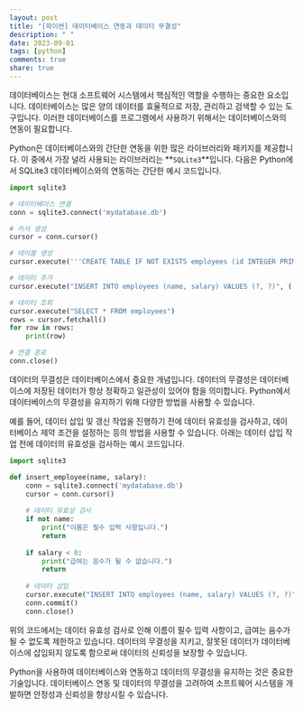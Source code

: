 ```yaml
---
layout: post
title: "[파이썬] 데이터베이스 연동과 데이터 무결성"
description: " "
date: 2023-09-01
tags: [python]
comments: true
share: true
---
```


데이터베이스는 현대 소프트웨어 시스템에서 핵심적인 역할을 수행하는 중요한 요소입니다. 데이터베이스는 많은 양의 데이터를 효율적으로 저장, 관리하고 검색할 수 있는 도구입니다. 이러한 데이터베이스를 프로그램에서 사용하기 위해서는 데이터베이스와의 연동이 필요합니다. 

Python은 데이터베이스와의 간단한 연동을 위한 많은 라이브러리와 패키지를 제공합니다. 이 중에서 가장 널리 사용되는 라이브러리는 **`SQLite3`**입니다. 다음은 Python에서 SQLite3 데이터베이스와의 연동하는 간단한 예시 코드입니다.

```python
import sqlite3

# 데이터베이스 연결
conn = sqlite3.connect('mydatabase.db')

# 커서 생성
cursor = conn.cursor()

# 테이블 생성
cursor.execute('''CREATE TABLE IF NOT EXISTS employees (id INTEGER PRIMARY KEY, name TEXT, salary REAL)''')

# 데이터 추가
cursor.execute("INSERT INTO employees (name, salary) VALUES (?, ?)", ('John Doe', 5000))

# 데이터 조회
cursor.execute("SELECT * FROM employees")
rows = cursor.fetchall()
for row in rows:
    print(row)

# 연결 종료
conn.close()
```

데이터의 무결성은 데이터베이스에서 중요한 개념입니다. 데이터의 무결성은 데이터베이스에 저장된 데이터가 항상 정확하고 일관성이 있어야 함을 의미합니다. Python에서 데이터베이스의 무결성을 유지하기 위해 다양한 방법을 사용할 수 있습니다. 

예를 들어, 데이터 삽입 및 갱신 작업을 진행하기 전에 데이터 유효성을 검사하고, 데이터베이스 제약 조건을 설정하는 등의 방법을 사용할 수 있습니다. 아래는 데이터 삽입 작업 전에 데이터의 유효성을 검사하는 예시 코드입니다.

```python
import sqlite3

def insert_employee(name, salary):
    conn = sqlite3.connect('mydatabase.db')
    cursor = conn.cursor()
    
    # 데이터 유효성 검사
    if not name:
        print("이름은 필수 입력 사항입니다.")
        return
    
    if salary < 0:
        print("급여는 음수가 될 수 없습니다.")
        return
    
    # 데이터 삽입
    cursor.execute("INSERT INTO employees (name, salary) VALUES (?, ?)", (name, salary))
    conn.commit()
    conn.close()
```

위의 코드에서는 데이터 유효성 검사로 인해 이름이 필수 입력 사항이고, 급여는 음수가 될 수 없도록 제한하고 있습니다. 데이터의 무결성을 지키고, 잘못된 데이터가 데이터베이스에 삽입되지 않도록 함으로써 데이터의 신뢰성을 보장할 수 있습니다.

Python을 사용하여 데이터베이스와 연동하고 데이터의 무결성을 유지하는 것은 중요한 기술입니다. 데이터베이스 연동 및 데이터의 무결성을 고려하여 소프트웨어 시스템을 개발하면 안정성과 신뢰성을 향상시킬 수 있습니다.